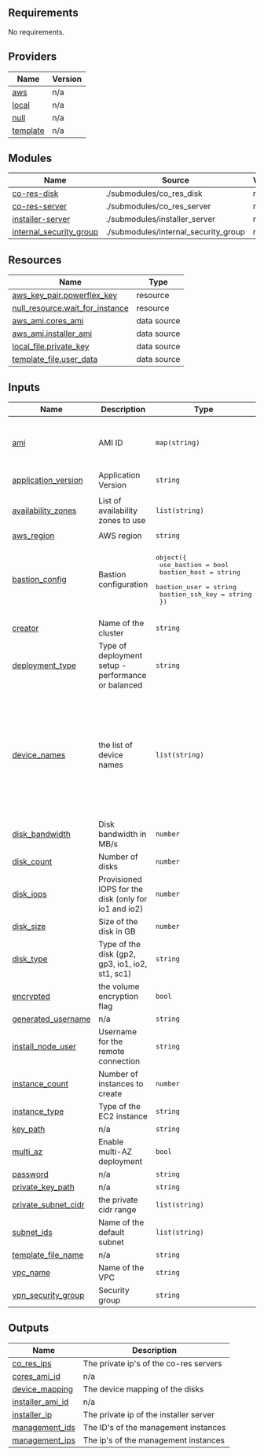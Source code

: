 <!--
Copyright (c) 2024 Dell Inc., or its subsidiaries. All Rights Reserved.

Licensed under the Mozilla Public License Version 2.0 (the "License");
you may not use this file except in compliance with the License.
You may obtain a copy of the License at

    http://mozilla.org/MPL/2.0/


Unless required by applicable law or agreed to in writing, software
distributed under the License is distributed on an "AS IS" BASIS,
WITHOUT WARRANTIES OR CONDITIONS OF ANY KIND, either express or implied.
See the License for the specific language governing permissions and
limitations under the License.
-->

<!-- BEGIN_TF_DOCS -->
## Requirements

No requirements.

## Providers

| Name | Version |
|------|---------|
| <a name="provider_aws"></a> [aws](#provider\_aws) | n/a |
| <a name="provider_local"></a> [local](#provider\_local) | n/a |
| <a name="provider_null"></a> [null](#provider\_null) | n/a |
| <a name="provider_template"></a> [template](#provider\_template) | n/a |

## Modules

| Name | Source | Version |
|------|--------|---------|
| <a name="module_co-res-disk"></a> [co-res-disk](#module\_co-res-disk) | ./submodules/co_res_disk | n/a |
| <a name="module_co-res-server"></a> [co-res-server](#module\_co-res-server) | ./submodules/co_res_server | n/a |
| <a name="module_installer-server"></a> [installer-server](#module\_installer-server) | ./submodules/installer_server | n/a |
| <a name="module_internal_security_group"></a> [internal\_security\_group](#module\_internal\_security\_group) | ./submodules/internal_security_group | n/a |

## Resources

| Name | Type |
|------|------|
| [aws_key_pair.powerflex_key](https://registry.terraform.io/providers/hashicorp/aws/latest/docs/resources/key_pair) | resource |
| [null_resource.wait_for_instance](https://registry.terraform.io/providers/hashicorp/null/latest/docs/resources/resource) | resource |
| [aws_ami.cores_ami](https://registry.terraform.io/providers/hashicorp/aws/latest/docs/data-sources/ami) | data source |
| [aws_ami.installer_ami](https://registry.terraform.io/providers/hashicorp/aws/latest/docs/data-sources/ami) | data source |
| [local_file.private_key](https://registry.terraform.io/providers/hashicorp/local/latest/docs/data-sources/file) | data source |
| [template_file.user_data](https://registry.terraform.io/providers/hashicorp/template/latest/docs/data-sources/file) | data source |

## Inputs

| Name | Description | Type | Default | Required |
|------|-------------|------|---------|:--------:|
| <a name="input_ami"></a> [ami](#input\_ami) | AMI ID | `map(string)` | <pre>{<br>  "co-res": "ami-co-res",<br>  "installer": "ami-installer"<br>}</pre> | no |
| <a name="input_application_version"></a> [application\_version](#input\_application\_version) | Application Version | `string` | `"4.6"` | no |
| <a name="input_availability_zones"></a> [availability\_zones](#input\_availability\_zones) | List of availability zones to use | `list(string)` | <pre>[<br>  "us-east-1a"<br>]</pre> | no |
| <a name="input_aws_region"></a> [aws\_region](#input\_aws\_region) | AWS region | `string` | `"us-east-1"` | no |
| <a name="input_bastion_config"></a> [bastion\_config](#input\_bastion\_config) | Bastion configuration | <pre>object({<br>    use_bastion    = bool<br>    bastion_host   = string<br>    bastion_user   = string<br>    bastion_ssh_key = string<br>  })</pre> | <pre>{<br>  "bastion_host": null,<br>  "bastion_ssh_key": "~/.ssh/id_rsa.pem",<br>  "bastion_user": "root",<br>  "use_bastion": false<br>}</pre> | no |
| <a name="input_creator"></a> [creator](#input\_creator) | Name of the cluster | `string` | `"Dell"` | no |
| <a name="input_deployment_type"></a> [deployment\_type](#input\_deployment\_type) | Type of deployment setup - performance or balanced | `string` | `"performance"` | no |
| <a name="input_device_names"></a> [device\_names](#input\_device\_names) | the list of device names | `list(string)` | <pre>[<br>  "sdf",<br>  "sdg",<br>  "sdh",<br>  "sdi",<br>  "sdj",<br>  "sdk",<br>  "sdl",<br>  "sdm",<br>  "sdn",<br>  "sdo",<br>  "sdp"<br>]</pre> | no |
| <a name="input_disk_bandwidth"></a> [disk\_bandwidth](#input\_disk\_bandwidth) | Disk bandwidth in MB/s | `number` | `250` | no |
| <a name="input_disk_count"></a> [disk\_count](#input\_disk\_count) | Number of disks | `number` | `10` | no |
| <a name="input_disk_iops"></a> [disk\_iops](#input\_disk\_iops) | Provisioned IOPS for the disk (only for io1 and io2) | `number` | `3000` | no |
| <a name="input_disk_size"></a> [disk\_size](#input\_disk\_size) | Size of the disk in GB | `number` | `100` | no |
| <a name="input_disk_type"></a> [disk\_type](#input\_disk\_type) | Type of the disk (gp2, gp3, io1, io2, st1, sc1) | `string` | `"gp2"` | no |
| <a name="input_encrypted"></a> [encrypted](#input\_encrypted) | the volume encryption flag | `bool` | `false` | no |
| <a name="input_generated_username"></a> [generated\_username](#input\_generated\_username) | n/a | `string` | `"pflex-user"` | no |
| <a name="input_install_node_user"></a> [install\_node\_user](#input\_install\_node\_user) | Username for the remote connection | `string` | `"ec2-user"` | no |
| <a name="input_instance_count"></a> [instance\_count](#input\_instance\_count) | Number of instances to create | `number` | `3` | no |
| <a name="input_instance_type"></a> [instance\_type](#input\_instance\_type) | Type of the EC2 instance | `string` | `"i3en.12xlarge"` | no |
| <a name="input_key_path"></a> [key\_path](#input\_key\_path) | n/a | `string` | `"~/.ssh/id_rsa.pub"` | no |
| <a name="input_multi_az"></a> [multi\_az](#input\_multi\_az) | Enable multi-AZ deployment | `bool` | `false` | no |
| <a name="input_password"></a> [password](#input\_password) | n/a | `string` | `"Password"` | no |
| <a name="input_private_key_path"></a> [private\_key\_path](#input\_private\_key\_path) | n/a | `string` | `"~/.ssh/id_rsa"` | no |
| <a name="input_private_subnet_cidr"></a> [private\_subnet\_cidr](#input\_private\_subnet\_cidr) | the private cidr range | `list(string)` | n/a | yes |
| <a name="input_subnet_ids"></a> [subnet\_ids](#input\_subnet\_ids) | Name of the default subnet | `list(string)` | n/a | yes |
| <a name="input_template_file_name"></a> [template\_file\_name](#input\_template\_file\_name) | n/a | `string` | `"user-data-pflex.tpl"` | no |
| <a name="input_vpc_name"></a> [vpc\_name](#input\_vpc\_name) | Name of the VPC | `string` | n/a | yes |
| <a name="input_vpn_security_group"></a> [vpn\_security\_group](#input\_vpn\_security\_group) | Security group | `string` | n/a | yes |

## Outputs

| Name | Description |
|------|-------------|
| <a name="output_co_res_ips"></a> [co\_res\_ips](#output\_co\_res\_ips) | The private ip's of the co-res servers |
| <a name="output_cores_ami_id"></a> [cores\_ami\_id](#output\_cores\_ami\_id) | n/a |
| <a name="output_device_mapping"></a> [device\_mapping](#output\_device\_mapping) | The device mapping of the disks |
| <a name="output_installer_ami_id"></a> [installer\_ami\_id](#output\_installer\_ami\_id) | n/a |
| <a name="output_installer_ip"></a> [installer\_ip](#output\_installer\_ip) | The private ip of the installer server |
| <a name="output_management_ids"></a> [management\_ids](#output\_management\_ids) | The ID's of the management instances |
| <a name="output_management_ips"></a> [management\_ips](#output\_management\_ips) | The ip's of the management instances |
<!-- END_TF_DOCS -->